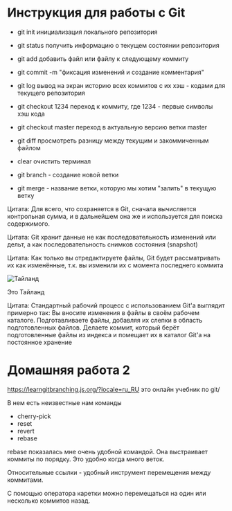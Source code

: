 # Инструкция для работы с Git

* git init инициализация локального репозитория
* git status получить информацию о текущем состоянии репозитория
* git  add добавить файл или файлу к следующему коммиту
* git commit -m "фиксация изменений и создание комментария"
* git log вывод на экран историю всех коммитов с их хэш - кодами для текущего репозитория
* git checkout 1234 переход к коммиту, где 1234 - первые символы хэш кода
* git checkout master переход в актуальную версию ветки master
* git diff просмотреть разницу между текущим и закоммиченным файлом

* clear очистить терминал

* git branch - создание новой ветки

* git merge - название ветки, которую мы хотим "залить" в текущую ветку

Цитата: Для всего, что сохраняется в Git, сначала вычисляется контрольная сумма, и в дальнейшем она же и используется для поиска содержимого.

Цитата: Git хранит данные не как последовательность изменений или дельт, а как последовательность снимков состояния (snapshot)

Цитата: Как только вы отредактируете файлы, Git будет рассматривать их как изменённые, т.к. вы изменили их с момента последнего коммита

![Тайланд](Thailand_KoLan.jpg)

Это Тайланд

Цитата: Стандартный рабочий процесс с использованием Git'а выглядит примерно так:
Вы вносите изменения в файлы в своём рабочем каталоге.
Подготавливаете файлы, добавляя их слепки в область подготовленных файлов.
Делаете коммит, который берёт подготовленные файлы из индекса и помещает их в каталог Git'а на постоянное хранение

# Домашняя работа 2

https://learngitbranching.js.org/?locale=ru_RU это онлайн учебник по git/

В нем есть неизвестные нам команды

+ cherry-pick
+ reset
+ revert
+ rebase

rebase показалась мне очень удобной командой. Она выстраивает коммиты по порядку. Это удобно когда много веток.


Относительные ссылки - удобный инструмент перемещения между коммитами.

С помощью оператора каретки можно перемещаться на один или несколько коммитов назад.